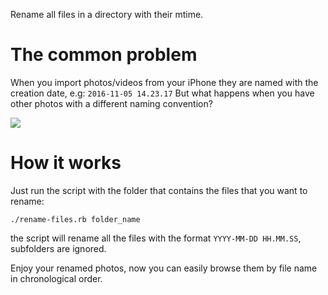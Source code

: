 Rename all files in a directory with their mtime.


# The common problem
When you import photos/videos from your iPhone they are named with the creation date, e.g:
`2016-11-05 14.23.17`
But what happens when you have other photos with a different naming convention?

[<img src="https://media.giphy.com/media/26tnnpcYVRNJGlHy0/giphy.gif">]()

# How it works
Just run the script with the folder that contains the files that you want to rename:

`./rename-files.rb folder_name`

the script will rename all the files with the format `YYYY-MM-DD HH.MM.SS`, subfolders are ignored.

Enjoy your renamed photos, now you can easily browse them by file name in chronological order.
